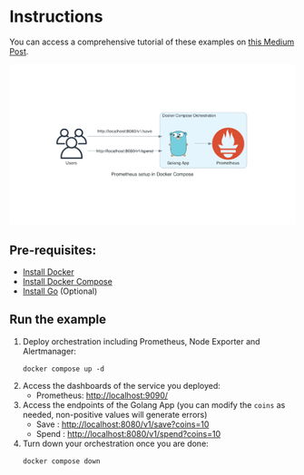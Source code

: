 # Instructions

You can access a comprehensive tutorial of these examples on [this Medium Post](tbd).

![Diagram of the architecture of this orchestration](./images/prometheus_setup_in_docker_compose.png)

## Pre-requisites:

 - [Install Docker](https://docs.docker.com/get-docker/)
 - [Install Docker Compose](https://docs.docker.com/compose/)
 - [Install Go](https://golang.org/) (Optional)

## Run the example
 1. Deploy orchestration including Prometheus, Node Exporter and Alertmanager:
    ```
    docker compose up -d
    ```
 1. Access the dashboards of the service you deployed:
    - Prometheus: [http://localhost:9090/](http://localhost:9090/)
 1. Access the endpoints of the Golang App (you can modify the `coins` as needed, non-positive values will generate errors)
    - Save : [http://localhost:8080/v1/save?coins=10](http://localhost:8080/v1/save?coins=10)
    - Spend : [http://localhost:8080/v1/spend?coins=10](http://localhost:8080/v1/save?spend=10)
 1. Turn down your orchestration once you are done:
    ```
    docker compose down
    ```
